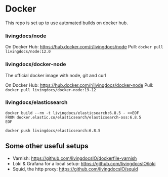 # Docker

This repo is set up to use automated builds on docker hub.

### livingdocs/node

On Docker Hub: https://hub.docker.com/r/livingdocs/node
Pull: `docker pull livingdocs/node:12.0`

### livingdocs/docker-node

The official docker image with node, git and curl

On Docker Hub: https://hub.docker.com/r/livingdocs/docker-node
Pull: `docker pull livingdocs/docker-node:19-12`


### livingdocs/elasticsearch

```
docker build --rm -t livingdocs/elasticsearch:6.8.5 - <<EOF
FROM docker.elastic.co/elasticsearch/elasticsearch-oss:6.8.5
EOF

docker push livingdocs/elasticsearch:6.8.5
```

## Some other useful setups

- Varnish: https://github.com/livingdocsIO/dockerfile-varnish
- Loki & Grafana for a local setup: https://github.com/livingdocsIO/loki
- Squid, the http proxy: https://github.com/livingdocsIO/squid
